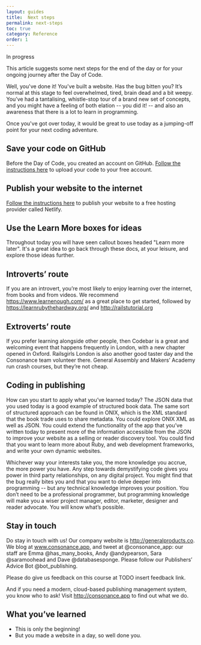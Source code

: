 ```yaml
---
layout: guides
title:  Next steps
permalink: next-steps
toc: true
category: Reference
order: 1
---
```

<!-- <span class="tag tag--draft">Not started</span> -->
<span class="tag tag--progress">In progress</span>
<!-- <span class="tag tag--review">Ready for review</span> -->
<!-- <span class="tag tag--approved">Approved</span> -->

<p class="content__abstract">
  This article suggests some next steps for the end of the day or for your ongoing journey after the Day of Code.
</p>

Well, you've done it! You've built a website. Has the bug bitten you? It’s normal at this stage to feel overwhelmed, tired, brain dead and a bit weepy. You’ve had a tantalising, whistle-stop tour of a brand new set of concepts, and you might have a feeling of both elation -- you did it! -- and also an awareness that there is a lot to learn in programming.

Once you've got over today, it would be great to use today as a jumping-off point for your next coding adventure.

## Save your code on GitHub

Before the Day of Code, you created an account on GitHub. <a href="https://guides.github.com/activities/hello-world/">Follow the instructions here</a> to upload your code to your free account.

## Publish your website to the internet

<a href="https://www.netlify.com/blog/2017/05/11/migrating-your-jekyll-site-to-netlify/">Follow the instructions here</a> to publish your website to a free hosting provider called Netlify.


## Use the Learn More boxes for ideas

Throughout today you will have seen callout boxes headed "Learn more later". It's a great idea to go back through these docs, at your leisure, and explore those ideas further.


## Introverts’ route
If you are an introvert, you’re most likely to enjoy learning over the internet, from books and from videos. We recommend https://www.learnenough.com/ as a great place to get started, followed by https://learnrubythehardway.org/ and http://railstutorial.org

## Extroverts’ route
If you prefer learning alongside other people, then Codebar is a great and welcoming event that happens frequently in London, with a new chapter opened in Oxford. Railsgirls London is also another good taster day and the Consonance team volunteer there. General Assembly and Makers’ Academy run crash courses, but they’re not cheap.

## Coding in publishing
How can you start to apply what you’ve learned today?
The JSON data that you used today is a good example of structured book data. The same sort of structured approach can be found in ONIX, which is the XML standard that the book trade uses to share metadata. You could explore ONIX XML as well as JSON. You could extend the functionality of the app that you’ve written today to present more of the information accessible from the JSON to improve your website as a selling or reader discovery tool. You could find that you want to learn more about Ruby, and web development frameworks, and write your own dynamic websites.

Whichever way your interests take you, the more knowledge you accrue, the more power you have. Any step towards demystifying code gives you power in third party relationships, on any digital project. You might find that the bug really bites you and that you want to delve deeper into programming -- but any technical knowledge improves your position. You don’t need to be a professional programmer, but programming knowledge will make you a wiser project manager, editor, marketer, designer and reader advocate. You will know what’s possible.

## Stay in touch

Do stay in touch with us! Our company website is http://generalproducts.co. We blog at www.consonance.app, and tweet at @consonance_app: our staff are Emma @has_many_books, Andy @andypearson, Sara @saramoohead and Dave @databasesponge. Please follow our Publishers’ Advice Bot @bot_publishing.

Please do give us feedback on this course at TODO insert feedback link.

And if you need a modern, cloud-based publishing management system, you know who to ask! Visit http://consonance.app to find out what we do.

## What you’ve learned

* This is only the beginning!
* But you made a website in a day, so well done you.